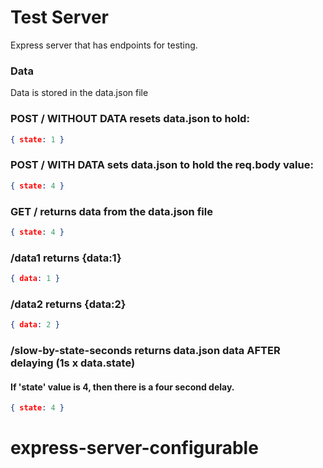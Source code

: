 # Test Server

Express server that has endpoints for testing.

### Data
Data is stored in the data.json file

### POST / WITHOUT DATA resets data.json to hold:

```JSON
{ state: 1 }
```

### POST / WITH DATA sets data.json to hold the req.body value:

```JSON
{ state: 4 }
```


### GET / returns data from the data.json file

```JSON
{ state: 4 }
```

### /data1 returns {data:1}

```JSON
{ data: 1 }
```

### /data2 returns {data:2}

```JSON
{ data: 2 }
```

### /slow-by-state-seconds returns data.json data AFTER delaying (1s x data.state)
#### If 'state' value is 4, then there is a four second delay.

```JSON
{ state: 4 }
```



# express-server-configurable
